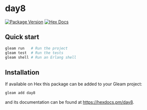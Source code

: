 # day8

[![Package Version](https://img.shields.io/hexpm/v/day8)](https://hex.pm/packages/day8)
[![Hex Docs](https://img.shields.io/badge/hex-docs-ffaff3)](https://hexdocs.pm/day8/)

## Quick start

```sh
gleam run   # Run the project
gleam test  # Run the tests
gleam shell # Run an Erlang shell
```

## Installation

If available on Hex this package can be added to your Gleam project:

```sh
gleam add day8
```

and its documentation can be found at <https://hexdocs.pm/day8>.
